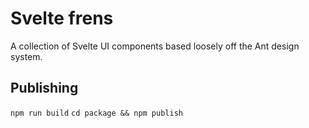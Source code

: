 # Svelte frens

A collection of Svelte UI components based loosely off the Ant design system.

## Publishing

`npm run build`
`cd package && npm publish`
